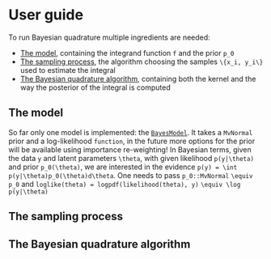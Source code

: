 # User guide

To run Bayesian quadrature multiple ingredients are needed:
- [The model](@ref), containing the integrand function `f` and the prior `p_0`
- [The sampling process](@ref), the algorithm choosing the samples ``\{x_i, y_i\}`` used to estimate the integral
- [The Bayesian quadrature algorithm](@ref), containing both the kernel and the way the posterior of the integral is computed 

## The model

So far only one model is implemented: the [`BayesModel`](@ref).
It takes a `MvNormal` prior and a log-likelihood `function`, in the future more options for the prior will be available using importance re-weighting!
In Bayesian terms, given the data ``y`` and latent parameters ``\theta``, with given likelihood ``p(y|\theta)`` and prior ``p_0(\theta)``,
we are interested in the evidence ``p(y) = \int p(y|\theta)p_0(\theta)d\theta``.
One needs to pass `p_0::MvNormal` ``\equiv p_0`` and `loglike(theta) = logpdf(likelihood(theta), y)` ``\equiv \log p(y|\theta)``   

## The sampling process


## The Bayesian quadrature algorithm